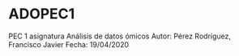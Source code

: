 # ADOPEC1
PEC 1 asignatura Análisis de datos ómicos
Autor: Pérez Rodríguez, Francisco Javier 
Fecha: 19/04/2020

